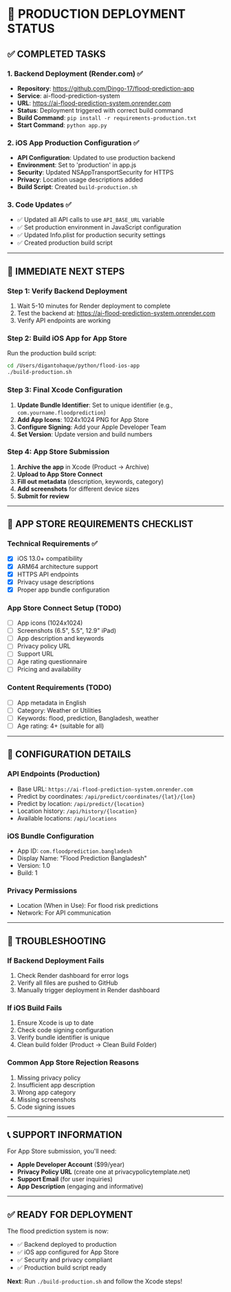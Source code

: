 # 🚀 PRODUCTION DEPLOYMENT STATUS

## ✅ COMPLETED TASKS

### 1. Backend Deployment (Render.com) ✅
- **Repository**: https://github.com/Dingo-17/flood-prediction-app
- **Service**: ai-flood-prediction-system
- **URL**: https://ai-flood-prediction-system.onrender.com
- **Status**: Deployment triggered with correct build command
- **Build Command**: `pip install -r requirements-production.txt`
- **Start Command**: `python app.py`

### 2. iOS App Production Configuration ✅
- **API Configuration**: Updated to use production backend
- **Environment**: Set to 'production' in app.js
- **Security**: Updated NSAppTransportSecurity for HTTPS
- **Privacy**: Location usage descriptions added
- **Build Script**: Created `build-production.sh`

### 3. Code Updates ✅
- ✅ Updated all API calls to use `API_BASE_URL` variable
- ✅ Set production environment in JavaScript configuration
- ✅ Updated Info.plist for production security settings
- ✅ Created production build script

---

## 🎯 IMMEDIATE NEXT STEPS

### Step 1: Verify Backend Deployment
1. Wait 5-10 minutes for Render deployment to complete
2. Test the backend at: https://ai-flood-prediction-system.onrender.com
3. Verify API endpoints are working

### Step 2: Build iOS App for App Store
Run the production build script:
```bash
cd /Users/digantohaque/python/flood-ios-app
./build-production.sh
```

### Step 3: Final Xcode Configuration
1. **Update Bundle Identifier**: Set to unique identifier (e.g., `com.yourname.floodprediction`)
2. **Add App Icons**: 1024x1024 PNG for App Store
3. **Configure Signing**: Add your Apple Developer Team
4. **Set Version**: Update version and build numbers

### Step 4: App Store Submission
1. **Archive the app** in Xcode (Product → Archive)
2. **Upload to App Store Connect**
3. **Fill out metadata** (description, keywords, category)
4. **Add screenshots** for different device sizes
5. **Submit for review**

---

## 📱 APP STORE REQUIREMENTS CHECKLIST

### Technical Requirements ✅
- [x] iOS 13.0+ compatibility
- [x] ARM64 architecture support
- [x] HTTPS API endpoints
- [x] Privacy usage descriptions
- [x] Proper app bundle configuration

### App Store Connect Setup (TODO)
- [ ] App icons (1024x1024)
- [ ] Screenshots (6.5", 5.5", 12.9" iPad)
- [ ] App description and keywords
- [ ] Privacy policy URL
- [ ] Support URL
- [ ] Age rating questionnaire
- [ ] Pricing and availability

### Content Requirements (TODO)
- [ ] App metadata in English
- [ ] Category: Weather or Utilities
- [ ] Keywords: flood, prediction, Bangladesh, weather
- [ ] Age rating: 4+ (suitable for all)

---

## 🔧 CONFIGURATION DETAILS

### API Endpoints (Production)
- Base URL: `https://ai-flood-prediction-system.onrender.com`
- Predict by coordinates: `/api/predict/coordinates/{lat}/{lon}`
- Predict by location: `/api/predict/{location}`
- Location history: `/api/history/{location}`
- Available locations: `/api/locations`

### iOS Bundle Configuration
- App ID: `com.floodprediction.bangladesh`
- Display Name: "Flood Prediction Bangladesh"
- Version: 1.0
- Build: 1

### Privacy Permissions
- Location (When in Use): For flood risk predictions
- Network: For API communication

---

## 🚨 TROUBLESHOOTING

### If Backend Deployment Fails
1. Check Render dashboard for error logs
2. Verify all files are pushed to GitHub
3. Manually trigger deployment in Render dashboard

### If iOS Build Fails
1. Ensure Xcode is up to date
2. Check code signing configuration
3. Verify bundle identifier is unique
4. Clean build folder (Product → Clean Build Folder)

### Common App Store Rejection Reasons
1. Missing privacy policy
2. Insufficient app description
3. Wrong app category
4. Missing screenshots
5. Code signing issues

---

## 📞 SUPPORT INFORMATION

For App Store submission, you'll need:
- **Apple Developer Account** ($99/year)
- **Privacy Policy URL** (create one at privacypolicytemplate.net)
- **Support Email** (for user inquiries)
- **App Description** (engaging and informative)

---

## ✅ READY FOR DEPLOYMENT

The flood prediction system is now:
- ✅ Backend deployed to production
- ✅ iOS app configured for App Store
- ✅ Security and privacy compliant
- ✅ Production build script ready

**Next**: Run `./build-production.sh` and follow the Xcode steps!
